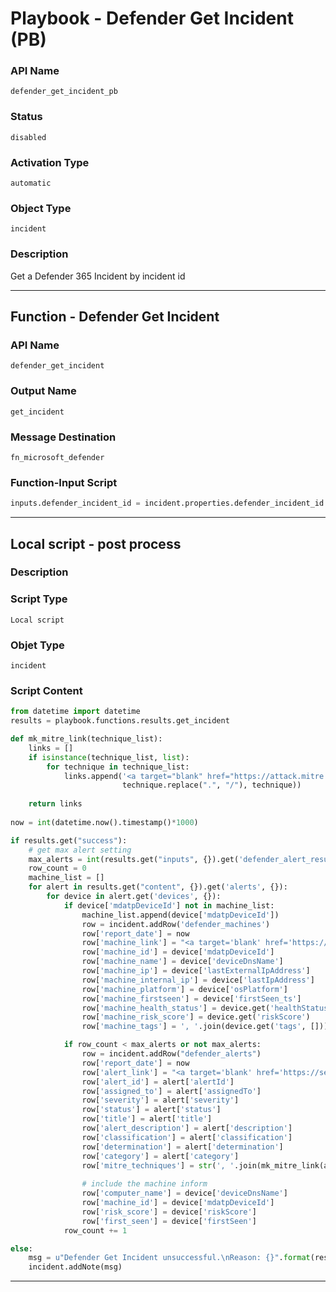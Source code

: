 <!--
    DO NOT MANUALLY EDIT THIS FILE
    THIS FILE IS AUTOMATICALLY GENERATED WITH resilient-sdk codegen
    Generated with resilient-sdk v49.0.4368
-->

# Playbook - Defender Get Incident (PB)

### API Name
`defender_get_incident_pb`

### Status
`disabled`

### Activation Type
`automatic`

### Object Type
`incident`

### Description
Get a Defender 365 Incident by incident id


---
## Function - Defender Get Incident

### API Name
`defender_get_incident`

### Output Name
`get_incident`

### Message Destination
`fn_microsoft_defender`

### Function-Input Script
```python
inputs.defender_incident_id = incident.properties.defender_incident_id
```

---

## Local script - post process

### Description


### Script Type
`Local script`

### Objet Type
`incident`

### Script Content
```python
from datetime import datetime
results = playbook.functions.results.get_incident

def mk_mitre_link(technique_list):
    links = []
    if isinstance(technique_list, list):
        for technique in technique_list:
            links.append('<a target="blank" href="https://attack.mitre.org/techniques/{}">{}</a>'.format(
                         technique.replace(".", "/"), technique))
                         
    return links
            
now = int(datetime.now().timestamp()*1000)

if results.get("success"):
    # get max alert setting
    max_alerts = int(results.get("inputs", {}).get('defender_alert_result_max', 0))
    row_count = 0
    machine_list = []
    for alert in results.get("content", {}).get('alerts', {}):
        for device in alert.get('devices', {}):
            if device['mdatpDeviceId'] not in machine_list:
                machine_list.append(device['mdatpDeviceId'])
                row = incident.addRow('defender_machines')
                row['report_date'] = now
                row['machine_link'] = "<a target='blank' href='https://security.microsoft.com/machines/{}/overview'>Machine</a>".format(device['mdatpDeviceId'])
                row['machine_id'] = device['mdatpDeviceId']
                row['machine_name'] = device['deviceDnsName']
                row['machine_ip'] = device['lastExternalIpAddress']
                row['machine_internal_ip'] = device['lastIpAddress']
                row['machine_platform'] = device['osPlatform']
                row['machine_firstseen'] = device['firstSeen_ts']
                row['machine_health_status'] = device.get('healthStatus')
                row['machine_risk_score'] = device.get('riskScore')
                row['machine_tags'] = ', '.join(device.get('tags', []))

            if row_count < max_alerts or not max_alerts:
                row = incident.addRow("defender_alerts")
                row['report_date'] = now
                row['alert_link'] = "<a target='blank' href='https://security.microsoft.com/alerts/{}'>Alert</a>".format(alert['alertId'])
                row['alert_id'] = alert['alertId']
                row['assigned_to'] = alert['assignedTo']
                row['severity'] = alert['severity']
                row['status'] = alert['status']
                row['title'] = alert['title']
                row['alert_description'] = alert['description']
                row['classification'] = alert['classification']
                row['determination'] = alert['determination']
                row['category'] = alert['category']
                row['mitre_techniques'] = str(', '.join(mk_mitre_link(alert['mitreTechniques'])))
    
                # include the machine inform
                row['computer_name'] = device['deviceDnsName']
                row['machine_id'] = device['mdatpDeviceId']
                row['risk_score'] = device['riskScore']
                row['first_seen'] = device['firstSeen']
            row_count += 1

else:
    msg = u"Defender Get Incident unsuccessful.\nReason: {}".format(results.get("reason"))
    incident.addNote(msg)

```

---
